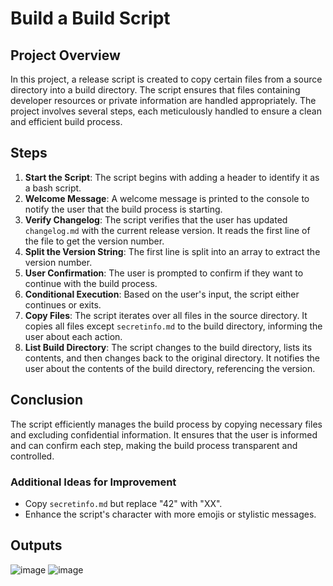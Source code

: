 # Build a Build Script

## Project Overview

In this project, a release script is created to copy certain files from a source directory into a build directory. The script ensures that files containing developer resources or private information are handled appropriately. The project involves several steps, each meticulously handled to ensure a clean and efficient build process.

## Steps

1. **Start the Script**: The script begins with adding a header to identify it as a bash script.
2. **Welcome Message**: A welcome message is printed to the console to notify the user that the build process is starting.
3. **Verify Changelog**: The script verifies that the user has updated `changelog.md` with the current release version. It reads the first line of the file to get the version number.
4. **Split the Version String**: The first line is split into an array to extract the version number.
5. **User Confirmation**: The user is prompted to confirm if they want to continue with the build process.
6. **Conditional Execution**: Based on the user's input, the script either continues or exits.
7. **Copy Files**: The script iterates over all files in the source directory. It copies all files except `secretinfo.md` to the build directory, informing the user about each action.
8. **List Build Directory**: The script changes to the build directory, lists its contents, and then changes back to the original directory. It notifies the user about the contents of the build directory, referencing the version.

## Conclusion
The script efficiently manages the build process by copying necessary files and excluding confidential information. It ensures that the user is informed and can confirm each step, making the build process transparent and controlled.

### Additional Ideas for Improvement
- Copy `secretinfo.md` but replace "42" with "XX".
- Enhance the script's character with more emojis or stylistic messages.

## Outputs

![image](https://github.com/user-attachments/assets/b5c18a7d-8ec8-457d-a030-438cf85183ea)
![image](https://github.com/user-attachments/assets/4d3feb2f-4af8-463c-8a25-b99c4ab85af3)


